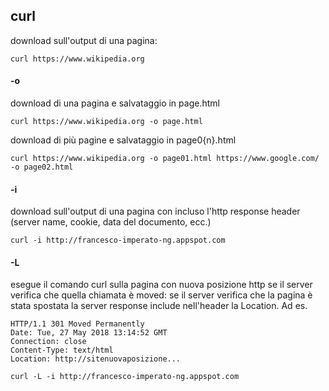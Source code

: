 ## curl

download sull'output di una pagina:

    curl https://www.wikipedia.org
    
#### -o 

download di una pagina e salvataggio in page.html

    curl https://www.wikipedia.org -o page.html
    
download di più pagine e salvataggio in page0{n}.html

    curl https://www.wikipedia.org -o page01.html https://www.google.com/ -o page02.html
    
#### -i

download sull'output di una pagina con incluso l'http response header (server name, cookie, data del documento, ecc.)

    curl -i http://francesco-imperato-ng.appspot.com
   
#### -L  

esegue il comando curl sulla pagina con nuova posizione http se il server verifica che quella chiamata è moved: 
se il server verifica che la pagina è stata spostata la server response include nell'header la Location. Ad es.
    
    HTTP/1.1 301 Moved Permanently
    Date: Tue, 27 May 2018 13:14:52 GMT
    Connection: close
    Content-Type: text/html
    Location: http://sitenuovaposizione... 

    curl -L -i http://francesco-imperato-ng.appspot.com


